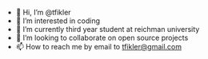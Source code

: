 - 👋 Hi, I’m @tfikler
- 👀 I’m interested in coding
- 🌱 I’m currently third year student at reichman university
- 💞️ I’m looking to collaborate on open source projects
- 📫 How to reach me by email to tfikler@gmail.com

<!---
tfikler/tfikler is a ✨ special ✨ repository because its `README.md` (this file) appears on your GitHub profile.
You can click the Preview link to take a look at your changes.
--->
